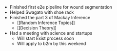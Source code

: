 - Finished first e2e pipeline for wound segmentation
- Helped Swagato with shoe rack
- Finished the part 3 of Mackay Inference
	- [[Random Inference Topics]]
	- [[Decision Theory]]
- Had a meeting with science and startups
	- Will start Exist process soon
	- Will apply to b2m by this weekend
